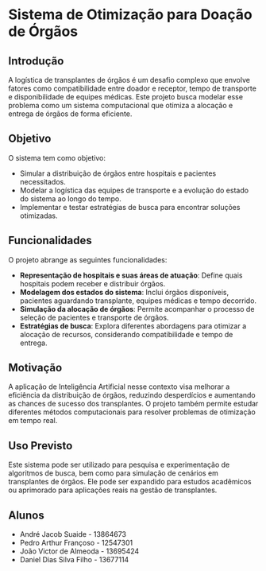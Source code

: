 
# Sistema de Otimização para Doação de Órgãos

## Introdução

A logística de transplantes de órgãos é um desafio complexo que envolve fatores como compatibilidade entre doador e receptor, tempo de transporte e disponibilidade de equipes médicas. Este projeto busca modelar esse problema como um sistema computacional que otimiza a alocação e entrega de órgãos de forma eficiente.

## Objetivo

O sistema tem como objetivo:
- Simular a distribuição de órgãos entre hospitais e pacientes necessitados.
- Modelar a logística das equipes de transporte e a evolução do estado do sistema ao longo do tempo.
- Implementar e testar estratégias de busca para encontrar soluções otimizadas.

## Funcionalidades

O projeto abrange as seguintes funcionalidades:
- **Representação de hospitais e suas áreas de atuação**: Define quais hospitais podem receber e distribuir órgãos.
- **Modelagem dos estados do sistema**: Inclui órgãos disponíveis, pacientes aguardando transplante, equipes médicas e tempo decorrido.
- **Simulação da alocação de órgãos**: Permite acompanhar o processo de seleção de pacientes e transporte de órgãos.
- **Estratégias de busca**: Explora diferentes abordagens para otimizar a alocação de recursos, considerando compatibilidade e tempo de entrega.

## Motivação

A aplicação de Inteligência Artificial nesse contexto visa melhorar a eficiência da distribuição de órgãos, reduzindo desperdícios e aumentando as chances de sucesso dos transplantes. O projeto também permite estudar diferentes métodos computacionais para resolver problemas de otimização em tempo real.

## Uso Previsto

Este sistema pode ser utilizado para pesquisa e experimentação de algoritmos de busca, bem como para simulação de cenários em transplantes de órgãos. Ele pode ser expandido para estudos acadêmicos ou aprimorado para aplicações reais na gestão de transplantes.

## Alunos

- André Jacob Suaide - 13864673
- Pedro Arthur Françoso - 12547301
-  João Victor de Almeoda - 13695424
-  Daniel Dias Silva Filho - 13677114
